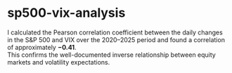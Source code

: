 # sp500-vix-analysis
I calculated the Pearson correlation coefficient between the daily changes in the S&P 500 and VIX over the 2020–2025 period and found a correlation of approximately **−0.41**.  
This confirms the well-documented inverse relationship between equity markets and volatility expectations.

